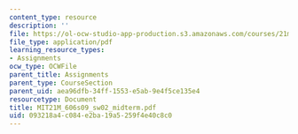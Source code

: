```yaml
---
content_type: resource
description: ''
file: https://ol-ocw-studio-app-production.s3.amazonaws.com/courses/21m-606-introduction-to-stagecraft-spring-2009/093218a4c084e2ba19a5259f4e40c8c0_MIT21M_606s09_sw02_midterm.pdf
file_type: application/pdf
learning_resource_types:
- Assignments
ocw_type: OCWFile
parent_title: Assignments
parent_type: CourseSection
parent_uid: aea96dfb-34ff-1553-e5ab-9e4f5ce135e4
resourcetype: Document
title: MIT21M_606s09_sw02_midterm.pdf
uid: 093218a4-c084-e2ba-19a5-259f4e40c8c0
---
```

